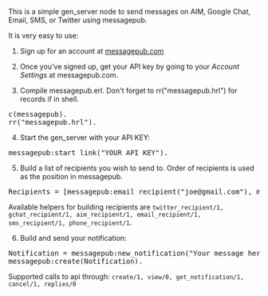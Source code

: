 This is a simple gen_server node to send messages on AIM, Google Chat, Email, SMS, or Twitter using messagepub.

It is very easy to use:

1) Sign up for an account at <a href="http://messagepub.com">messagepub.com</a>

2) Once you've signed up, get your API key by going to your <em>Account Settings</em> at messagepub.com.

3) Compile messagepub.erl.  Don't forget to rr("messagepub.hrl") for records if in shell.

<pre>
c(messagepub).
rr("messagepub.hrl").
</pre>

4) Start the gen_server with your API KEY: 

<pre>
messagepub:start_link("YOUR API KEY").
</pre>

5) Build a list of recipients you wish to send to.  Order of recipients is used as the position in messagepub.

<pre>
Recipients = [messagepub:email_recipient("joe@gmail.com"), messagepub:sms_recipient("123456789")].
</pre>

Available helpers for building recipients are `twitter_recipient/1, gchat_recipient/1, aim_recipient/1, email_recipient/1, sms_recipient/1, phone_recipient/1`.

6) Build and send your notification:

<pre>
Notification = messagepub:new_notification("Your message here!", Recipients).
messagepub:create(Notification).
</pre>

Supported calls to api through: `create/1, view/0, get_notification/1, cancel/1, replies/0`

